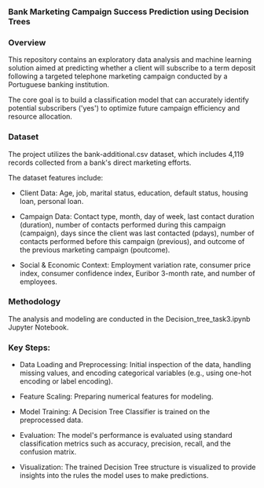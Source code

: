 ### Bank Marketing Campaign Success Prediction using Decision Trees

### Overview

This repository contains an exploratory data analysis and machine learning solution aimed at predicting whether a client will subscribe to a term deposit following a targeted telephone marketing campaign conducted by a Portuguese banking institution.

The core goal is to build a classification model that can accurately identify potential subscribers ('yes') to optimize future campaign efficiency and resource allocation.


### Dataset

The project utilizes the bank-additional.csv dataset, which includes 4,119 records collected from a bank's direct marketing efforts.

The dataset features include:

  - Client Data: Age, job, marital status, education, default status, housing loan, personal loan.

  - Campaign Data: Contact type, month, day of week, last contact duration (duration), number of contacts performed during this campaign (campaign), days since the client was last contacted (pdays), number of contacts performed before this campaign (previous), and outcome of the previous marketing campaign (poutcome).

  - Social & Economic Context: Employment variation rate, consumer price index, consumer confidence index, Euribor 3-month rate, and number of employees.



 ### Methodology
 
The analysis and modeling are conducted in the Decision_tree_task3.ipynb Jupyter Notebook.


 ### Key Steps:
 
 * Data Loading and Preprocessing: Initial inspection of the data, handling missing values, and encoding categorical variables (e.g., using one-hot encoding or label encoding).

 * Feature Scaling: Preparing numerical features for modeling.

 * Model Training: A Decision Tree Classifier is trained on the preprocessed data.

 * Evaluation: The model's performance is evaluated using standard classification metrics such as accuracy, precision, recall, and the confusion matrix.

 * Visualization: The trained Decision Tree structure is visualized to provide insights into the rules the model uses to make predictions.
